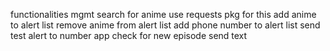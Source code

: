 functionalities
        mgmt
                search for anime
                use requests pkg for this
                add anime to alert list
                remove anime from alert list
                add phone number to alert list
                send test alert to number
        app
                check for new episode
                send text